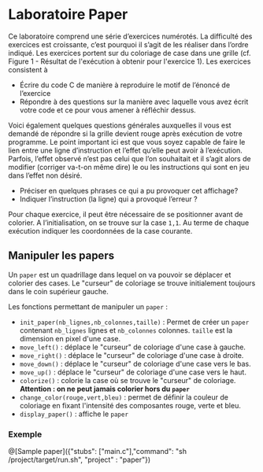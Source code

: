 # Laboratoire Paper

Ce laboratoire comprend une série d’exercices numérotés. La difficulté des exercices est croissante, c’est pourquoi il s’agit de les réaliser dans l’ordre indiqué. Les exercices portent sur du coloriage de case dans une grille (cf. Figure 1 - Résultat de l'exécution à obtenir pour l'exercice 1).
Les exercices consistent à
- Écrire du code C de manière à reproduire le motif de l’énoncé de l’exercice
- Répondre à des questions sur la manière avec laquelle vous avez écrit votre code et ce pour vous amener à réfléchir dessus.

Voici également quelques questions générales auxquelles il vous est demandé de répondre si la grille devient rouge après exécution de votre programme. Le point important ici est que vous soyez capable de faire le lien entre une ligne d’instruction et l’effet qu’elle peut avoir à l’exécution. Parfois, l’effet observé n’est pas celui que l’on souhaitait et il s’agit alors de modifier (corriger va-t-on même dire) le ou les instructions qui sont en jeu dans l’effet non désiré.
- Préciser en quelques phrases ce qui a pu provoquer cet affichage?
- Indiquer l’instruction (la ligne) qui a provoqué l’erreur ?

Pour chaque exercice, il peut être nécessaire de se positionner avant de colorier. A l’initialisation, on se trouve sur la case `1,1`. Au terme de chaque exécution indiquer les coordonnées de la case courante.

## Manipuler les papers

Un `paper` est un quadrillage dans lequel on va pouvoir se déplacer et colorier des cases. Le "curseur" de coloriage se trouve initialement toujours dans le coin supérieur gauche.

Les fonctions permettant de manipuler un `paper` :
- `init_paper(nb_lignes,nb_colonnes,taille)` : Permet de créer un `paper` contenant `nb_lignes` lignes et `nb_colonnes` colonnes. `taille` est la dimension en pixel d'une case.
- `move_left()` : déplace le "curseur" de coloriage d'une case à gauche.
- `move_right()` : déplace le "curseur" de coloriage d'une case à droite.
- `move_down()` : déplace le "curseur" de coloriage d'une case vers le bas.
- `move_up()`  : déplace le "curseur" de coloriage d'une case vers le haut.
- `colorize()` : colorie la case où se trouve le "curseur" de coloriage. **Attention : on ne peut jamais colorier hors du `paper`**
- `change_color(rouge,vert,bleu)` : permet de définir la couleur de coloriage en fixant l'intensité des composantes rouge, verte et bleu.
- `display_paper()` : affiche le `paper`

### Exemple

@[Sample paper]({"stubs": ["main.c"],"command": "sh /project/target/run.sh", "project" : "paper"})
